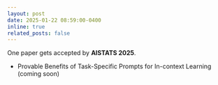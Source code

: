 ```yaml
---
layout: post
date: 2025-01-22 08:59:00-0400
inline: true
related_posts: false
---
```


One paper gets accepted by <strong>AISTATS 2025</strong>.
<ul>
    <li>Provable Benefits of Task-Specific Prompts for In-context Learning (coming soon)</li>
</ul>